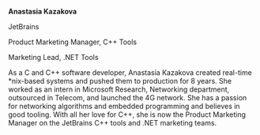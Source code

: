 __Anastasia Kazakova__

JetBrains

Product Marketing Manager, C++ Tools

Marketing Lead, .NET Tools

As a C and C++ software developer, Anastasia Kazakova created real-time \*nix-based systems and pushed them to production for 8 years. She worked as an intern in Microsoft Research, Networking department, outsourced in Telecom, and launched the 4G network. She has a passion for networking algorithms and embedded programming and believes in good tooling. With all her love for C++, she is now the Product Marketing Manager on the JetBrains C++ tools and .NET marketing teams.
